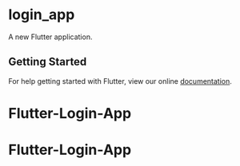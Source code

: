 # login_app

A new Flutter application.

## Getting Started

For help getting started with Flutter, view our online
[documentation](https://flutter.io/).
# Flutter-Login-App
# Flutter-Login-App
